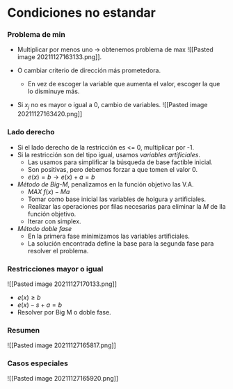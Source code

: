 # Condiciones no estandar
### Problema de min
- Multiplicar por menos uno -> obtenemos problema de max ![[Pasted image 20211127163133.png]].
- O cambiar criterio de dirección más prometedora.
	- En vez de escoger la variable que aumenta el valor, escoger la que lo disminuye más.

- Si $x_j$ no es mayor o igual a 0, cambio de variables. ![[Pasted image 20211127163420.png]] 

### Lado derecho
- Si el lado derecho de la restricción es <= 0, multiplicar por -1.
- Si la restricción son del tipo igual, usamos *variables artificiales*.
	- Las usamos para simplificar la búsqueda de base factible inicial.
	- Son positivas, pero debemos forzar a que tomen el valor 0.
	- $e(x) = b \to e(x) + a = b$
- *Método de Big-M*, penalizamos en la función objetivo las V.A.
	- $MAX \; f(x) - Ma$
	- Tomar como base inicial las variables de holgura y artificiales.
	- Realizar las operaciones por filas necesarias para eliminar la $M$ de lla función objetivo.
	- Iterar con simplex.
- *Método doble fase*
	- En la primera fase minimizamos las variables artificiales.
	- La solución encontrada define la base para la segunda fase para resolver el problema.
	
### Restricciones mayor o igual
![[Pasted image 20211127170133.png]]
- $e(x) \geq b$
- $e(x) - s + a = b$
- Resolver por Big M o doble fase.
### Resumen
![[Pasted image 20211127165817.png]]
### Casos especiales
![[Pasted image 20211127165920.png]]